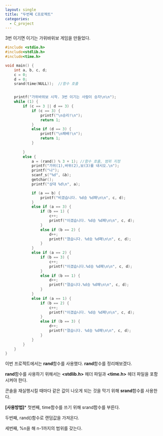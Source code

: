 ```yaml
---
layout: single
title: "두번째 C프로젝트"
categories:
  - C_project
---
```


3번 이기면 이기는 가위바위보 게임을 만들었다.

```c
#include <stdio.h>
#include<stdlib.h>
#include<time.h>

void main() {
	int a, b, c, d;
	c = 0;
	d = 0;
	srand(time(NULL));  //함수 호출


	printf("가위바위보 시작. 3번 이기는 사람이 승자\n\n");
	while (1) {
		if (c == 3 || d == 3) {
			if (c == 3) {
				printf("\n승리!\n");
				return 1;
			}
			else if (d == 3) {
				printf("\n패배!\n");
				return 1;
			}
			
		}
		else {
			a = (rand() % 3 + 1); //함수 호출, 범위 지정
			printf("가위(1),바위(2),보(3)를 내시오.\n");
			printf("나");
			scanf_s("%d", &b);
			getchar();
			printf("상대 %d\n", a);

			if (a == b) {
				printf("비겼습니다. %d승 %d패\n\n", c, d);
			}
			else if (a == 3) {
				if (b == 1) {
					c++;
					printf("이겼습니다. %d승 %d패\n\n", c, d);
				}
				else if (b == 2) {
					d++;
					printf("졌습니다. %d승 %d패\n\n", c, d);
				}
			}
			else if (a == 2) {
				if (b == 3) {
					c++;
					printf("이겼습니다.%d승 %d패\n\n", c, d);
				}
				else if (b == 1) {
					d++;
					printf("졌습니다.%d승 %d패\n\n", c, d);
				}
			}
			else if (a == 1) {
				if (b == 2) {
					c++;
					printf("이겼습니다. %d승 %d패\n\n", c, d);
				}
				else if (b == 3) {
					d++;
					printf("졌습니다. %d승 %d패\n\n", c, d);
				}
			}
		}
	}
}
```

이번 프로젝트에서는 **rand**함수를 사용했다. **rand**함수를 정리해보겠다.

**rand**함수를 사용하기 위해서는 **<stdlib.h>** 헤더 파일과 **<time.h>** 헤더 파일을 포함시켜야 한다.



콘솔을 재실행시킬 때마다 같은 값이 나오게 되는 것을 막기 위해 **srand**함수를 사용한다.


**[사용방법]***
첫번째, time함수를 쓰기 위해 srand함수를 부른다.

두번째, rand()함수로 랜덤값을 가져온다.

세번째, %n을 해 n-1까지의 범위를 갖는다.


